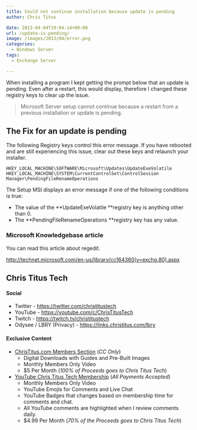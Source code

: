 ```yaml
---
title: Could not continue installation because update is pending
author: Chris Titus

date: 2013-04-04T19:04:14+00:00
url: /update-is-pending/
image: /images/2013/04/error.png
categories:
  - Windows Server
tags:
  - Exchange Server

---
```

When installing a program I kept getting the prompt below that an update is pending. Even after a restart, this would display, therefore I changed these registry keys to clear up the issue.<!--more-->

> Microsoft Server setup cannot continue because a restart from a previous installation or update is pending.

## The Fix for an update is pending

The following Registry keys control this error message. If you have rebooted and are still experiencing this issue, clear out these keys and relaunch your installer.

```
HKEY_LOCAL_MACHINE\SOFTWARE\Microsoft\Updates\UpdateExeVolatile
HKEY_LOCAL_MACHINE\SYSTEM\CurrentControlSet\ControlSession Manager\PendingFileRenameOperations
```

The Setup MSI displays an error message if one of the following conditions is true:

  * The value of the **UpdateExeVolatile **registry key is anything other than 0.
  * The **PendingFileRenameOperations **registry key has any value.

### Microsoft Knowledgebase article

You can read this article about regedit.

<http://technet.microsoft.com/en-us/library/cc164360(v=exchg.80).aspx>

## Chris Titus Tech

#### Social

- Twitter - <https://twitter.com/christitustech>
- YouTube - <https://youtube.com/c/ChrisTitusTech>
- Twitch - <https://twitch.tv/christitustech>
- Odysee / LBRY (Privacy) - <https://links.christitus.com/lbry>

#### Exclusive Content

- [ChrisTitus.com Members Section][1] (_CC Only_)
  - Digital Downloads with Guides and Pre-Built Images
  - Monthly Members Only Video
  - $5 Per Month (_100% of Proceeds goes to Chris Titus Tech_)
- [YouTube Chris Titus Tech Membership][2] (_All Payments Accepted_)
  - Monthly Members Only Video
  - YouTube Emojis for Comments and Live Chat
  - YouTube Badges that changes based on membership time for comments and chat.
  - All YouTube comments are highlighted when I review comments daily. 
  - $4.99 Per Month (_70% of the Proceeds goes to Chris Titus Tech_)

 [1]: https://portal.christitus.com
 [2]: https://links.christitus.com/join